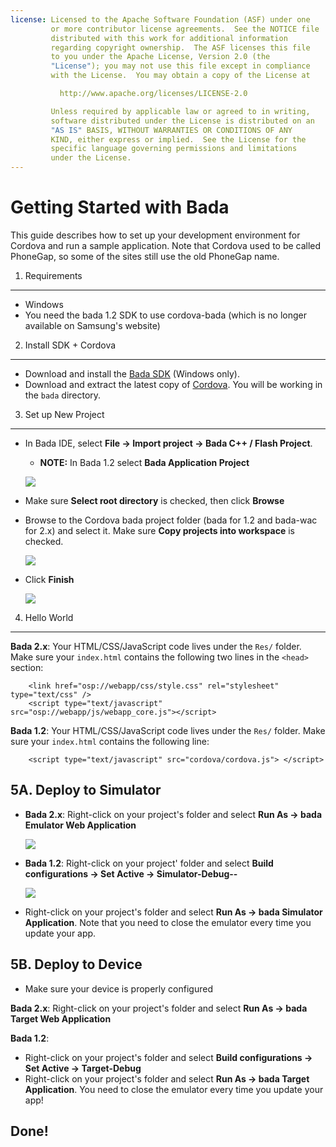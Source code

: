 ```yaml
---
license: Licensed to the Apache Software Foundation (ASF) under one
         or more contributor license agreements.  See the NOTICE file
         distributed with this work for additional information
         regarding copyright ownership.  The ASF licenses this file
         to you under the Apache License, Version 2.0 (the
         "License"); you may not use this file except in compliance
         with the License.  You may obtain a copy of the License at

           http://www.apache.org/licenses/LICENSE-2.0

         Unless required by applicable law or agreed to in writing,
         software distributed under the License is distributed on an
         "AS IS" BASIS, WITHOUT WARRANTIES OR CONDITIONS OF ANY
         KIND, either express or implied.  See the License for the
         specific language governing permissions and limitations
         under the License.
---
```


Getting Started with Bada
=========================

This guide describes how to set up your development environment for Cordova and run a sample application.  Note that Cordova used to be called PhoneGap, so some of the sites still use the old PhoneGap name.

1. Requirements
---------------

- Windows
- You need the bada 1.2 SDK to use cordova-bada (which is no longer available on Samsung's website)

2. Install SDK + Cordova
-------------------------

- Download and install the [Bada SDK](http://developer.bada.com) (Windows only).
- Download and extract the latest copy of [Cordova](http://phonegap.com/download). You will be working in the `bada` directory.

3. Set up New Project
--------------------
- In Bada IDE, select __File &rarr; Import project &rarr; Bada C++ / Flash Project__.
    - __NOTE:__ In Bada 1.2 select __Bada Application Project__

    ![](img/guide/getting-started/bada/import_bada_project.png)

- Make sure __Select root directory__ is checked, then click __Browse__
- Browse to the Cordova bada project folder (bada for 1.2 and bada-wac for 2.x) and select it. Make sure __Copy projects into workspace__ is checked.

    ![](img/guide/getting-started/bada/import_bada_project.png)

- Click __Finish__

    ![](img/guide/getting-started/bada/bada_project.png)

4. Hello World
--------------

**Bada 2.x**: Your HTML/CSS/JavaScript code lives under the `Res/` folder. Make sure your `index.html` contains the following two lines in the `<head>` section:

        <link href="osp://webapp/css/style.css" rel="stylesheet" type="text/css" />
        <script type="text/javascript" src="osp://webapp/js/webapp_core.js"></script>

**Bada 1.2**: Your HTML/CSS/JavaScript code lives under the `Res/` folder. Make sure your `index.html` contains the following line:

        <script type="text/javascript" src="cordova/cordova.js"> </script>

5A. Deploy to Simulator
-----------------------

- **Bada 2.x**: Right-click on your project's folder and select __Run As &rarr; bada Emulator Web Application__

    ![](img/guide/getting-started/bada/bada_1_run.png)

- **Bada 1.2**: Right-click on your project' folder and select __Build configurations &rarr; Set Active &rarr; Simulator-Debug--__

    ![](img/guide/getting-started/bada/bada_set_target.png)

- Right-click on your project's folder and select __Run As &rarr; bada Simulator Application__. Note that you need to close the emulator every time you update your app.

5B. Deploy to Device
--------------------

- Make sure your device is properly configured

**Bada 2.x**: Right-click on your project's folder and select __Run As &rarr; bada Target Web Application__

**Bada 1.2**:
- Right-click on your project's folder and select __Build configurations &rarr; Set Active &rarr; Target-Debug__
- Right-click on your project's folder and select __Run As &rarr; bada Target Application__. You need to close the emulator every time you update your app!

Done!
-----
